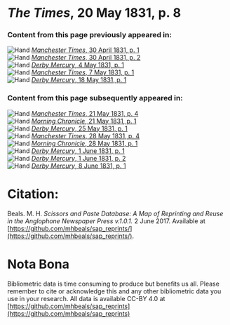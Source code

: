 # *The Times*, 20 May 1831, p. 8  
  
### Content from this page previously appeared in:  
![Hand](http://scissorsandpaste.net/wp-content/uploads/2017/06/smallhandpointer.png) [*Manchester Times*, 30 April 1831, p. 1](https://mhbeals.github.io/sap_html/Manchester-Times/Manchester-Times-30-April-1831-p-1)  
![Hand](http://scissorsandpaste.net/wp-content/uploads/2017/06/smallhandpointer.png) [*Manchester Times*, 30 April 1831, p. 2](https://mhbeals.github.io/sap_html/Manchester-Times/Manchester-Times-30-April-1831-p-2)  
![Hand](http://scissorsandpaste.net/wp-content/uploads/2017/06/smallhandpointer.png) [*Derby Mercury*, 4 May 1831, p. 1](https://mhbeals.github.io/sap_html/Derby-Mercury/Derby-Mercury-4-May-1831-p-1)  
![Hand](http://scissorsandpaste.net/wp-content/uploads/2017/06/smallhandpointer.png) [*Manchester Times*, 7 May 1831, p. 1](https://mhbeals.github.io/sap_html/Manchester-Times/Manchester-Times-7-May-1831-p-1)  
![Hand](http://scissorsandpaste.net/wp-content/uploads/2017/06/smallhandpointer.png) [*Derby Mercury*, 18 May 1831, p. 1](https://mhbeals.github.io/sap_html/Derby-Mercury/Derby-Mercury-18-May-1831-p-1)  
  
### Content from this page subsequently appeared in:  
![Hand](http://scissorsandpaste.net/wp-content/uploads/2017/06/smallhandpointer.png) [*Manchester Times*, 21 May 1831, p. 4](https://mhbeals.github.io/sap_html/Manchester-Times/Manchester-Times-21-May-1831-p-4)  
![Hand](http://scissorsandpaste.net/wp-content/uploads/2017/06/smallhandpointer.png) [*Morning Chronicle*, 21 May 1831, p. 1](https://mhbeals.github.io/sap_html/Morning-Chronicle/Morning-Chronicle-21-May-1831-p-1)  
![Hand](http://scissorsandpaste.net/wp-content/uploads/2017/06/smallhandpointer.png) [*Derby Mercury*, 25 May 1831, p. 1](https://mhbeals.github.io/sap_html/Derby-Mercury/Derby-Mercury-25-May-1831-p-1)  
![Hand](http://scissorsandpaste.net/wp-content/uploads/2017/06/smallhandpointer.png) [*Manchester Times*, 28 May 1831, p. 4](https://mhbeals.github.io/sap_html/Manchester-Times/Manchester-Times-28-May-1831-p-4)  
![Hand](http://scissorsandpaste.net/wp-content/uploads/2017/06/smallhandpointer.png) [*Morning Chronicle*, 28 May 1831, p. 1](https://mhbeals.github.io/sap_html/Morning-Chronicle/Morning-Chronicle-28-May-1831-p-1)  
![Hand](http://scissorsandpaste.net/wp-content/uploads/2017/06/smallhandpointer.png) [*Derby Mercury*, 1 June 1831, p. 1](https://mhbeals.github.io/sap_html/Derby-Mercury/Derby-Mercury-1-June-1831-p-1)  
![Hand](http://scissorsandpaste.net/wp-content/uploads/2017/06/smallhandpointer.png) [*Derby Mercury*, 1 June 1831, p. 2](https://mhbeals.github.io/sap_html/Derby-Mercury/Derby-Mercury-1-June-1831-p-2)  
![Hand](http://scissorsandpaste.net/wp-content/uploads/2017/06/smallhandpointer.png) [*Derby Mercury*, 8 June 1831, p. 1](https://mhbeals.github.io/sap_html/Derby-Mercury/Derby-Mercury-8-June-1831-p-1)  


# Citation: 

Beals. M. H. *Scissors and Paste Database: A Map of Reprinting and Reuse in the Anglophone Newspaper Press v.1.0.1.* 2 June 2017. Available at [https://github.com/mhbeals/sap_reprints/](https://github.com/mhbeals/sap_reprints/). 

# Nota Bona

Bibliometric data is time consuming to produce but benefits us all. Please remember to cite or acknowledge this and any other bibliometric data you use in your research. All data is available CC-BY 4.0 at [https://github.com/mhbeals/sap_reprints](https://github.com/mhbeals/sap_reprints)